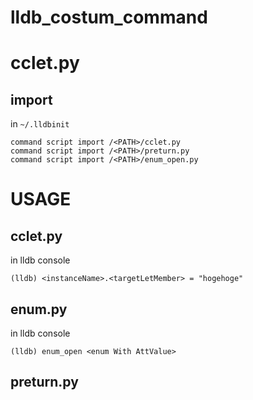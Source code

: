 # lldb_costum_command

# cclet.py

## import 
 in `~/.lldbinit`
```
command script import /<PATH>/cclet.py
command script import /<PATH>/preturn.py
command script import /<PATH>/enum_open.py
```


# USAGE
## cclet.py
in lldb console
```
(lldb) <instanceName>.<targetLetMember> = "hogehoge"
```

## enum.py
in lldb console
```
(lldb) enum_open <enum With AttValue>
```

## preturn.py

